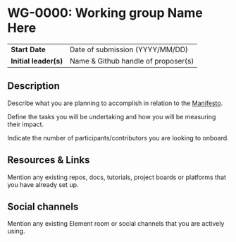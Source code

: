 # WG-0000: Working group Name Here

|                         |                                         |
| ----------------------- | --------------------------------------- |
| **Start Date**          | Date of submission (YYYY/MM/DD)         |
| **Initial leader(s)**   | Name & Github handle of proposer(s)     |



## Description

Describe what you are planning to accomplish in relation to the [Manifesto](https://github.com/polkadot-fellows/manifesto/blob/main/manifesto.pdf).

Define the tasks you will be undertaking and how you will be measuring their impact.

Indicate the number of participants/contributors you are looking to onboard.


## Resources & Links

Mention any existing repos, docs, tutorials, project boards or platforms that you have already set up.



## Social channels
Mention any existing Element room or social channels that you are actively using.

